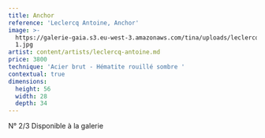 ```yaml
---
title: Anchor
reference: 'Leclercq Antoine, Anchor'
image: >-
  https://galerie-gaia.s3.eu-west-3.amazonaws.com/tina/uploads/leclercq-antoine/galerie-gaia-leclercq-antoine-Anchor
  1.jpg
artist: content/artists/leclercq-antoine.md
price: 3800
technique: 'Acier brut - Hématite rouillé sombre '
contextual: true
dimensions:
  height: 56
  width: 28
  depth: 34
---
```


N° 2/3 Disponible à la galerie 
